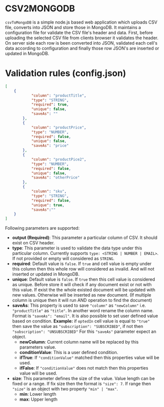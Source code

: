 # CSV2MONGODB

`csvToMongoDB` is a simple node.js based web application which uploads CSV file, converts into JSON and store those in MongoDB. It maintains a configuration file for validate the CSV file's header and data. First, before uploading the selected CSV file from clients browser it validates the header. On server side each row is been converted into JSON, validated each cell's data according to configuration and finally those row JSON's are inserted or updated in MongoDB.

# Validation rules (config.json)

```json
[
	{
			"column": "productTitle",
			"type": "STRING",
			"required": true,
			"unique": false,
			"saveAs": ""
		},
		{
			"column": "productPrice",
			"type": "NUMBER",
			"required": false,
			"unique": false,
			"saveAs": "price"
		},
		{
			"column": "productPice2",
			"type": "NUMBER",
			"required": false,
			"unique": false,
			"saveAs": "otherPrice"
		},
		{
			"column": "sku",
			"type": "STRING",
			"required": false,
			"unique": true,
			"saveAs":""
	}
]
```

Following parameters are supported:

* **output (Required)**: This parameter a particular column of CSV. It should exist on CSV header.
* **type**: This parameter is used to validate the data type under this particular column. Currently supports `type: <STRING | NUMBER | EMAIL>`. If not provided or empty will considered as `STRING`.
* **required**: Default value is `false`. If `true` and cell value is empty under this column then this whole row will considered as invalid. And will not inserted or updated in MongoDB.
* **unique**: Default value is `false`. If `true` then this cell value is considered as unique. Before store it will check if any document exist or not with this value. If exist the the whole existed document will be updated with new values. Otherwise will be inserted as new document. (If multiple column is unique then it will run AND operation to find the document)
* **saveAs**: This property is used to save `"column"` as `"newColumn"` i.e. `"productTitle"` as `"title"`. In another word rename the column name. Format is `"saveAs": "email"`. It is also possible to set user defined value based on condition. **Example:** if `optedIn` cell value is equal to `"true"` then save the value as `"subscription": "SUBSCRIBED"`, if not then `"subscription": "UNSUBSCRIBED"` For this `"saveAs"` parameter expect an object.
    * **newColumn**: Current column name will be replaced by this parameters value.
    * **conditionValue**: This is a user defined condition.
    * **ifTrue**: If `"conditionValue"` matched then this properties value will be used.
    * **ifFalse**: If `"conditionValue"` does not match then this properties value will be used.
* **size**: This parameter defines the size of the value. Value length can be fixed or a range. If fix size then the format is `"size": 7`. If range then `"size"` is an object with two property `"min" | "max"`.
    * **min**: Lower length
    * **max**: Upper length